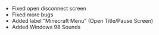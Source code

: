 - Fixed open disconnect screen
- Fixed more bugs
- Added label "Minecraft Menu" (Open Title/Pause Screen)
- Added Windows 98 Sounds